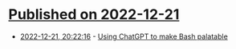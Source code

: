 # [Published on 2022-12-21](index.md)

* [2022-12-21, 20:22:16](https://news.ycombinator.com/item?id=34085906) - [Using ChatGPT to make Bash palatable](https://brev.dev/blog/ai-wont-replace-you-write-bash)
